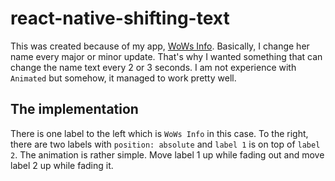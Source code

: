 # react-native-shifting-text
This was created because of my app, [WoWs Info](https://github.com/HenryQuan/WoWs-Info-Re). Basically, I change her name every major or minor update. That's why I wanted something that can change the name text every 2 or 3 seconds. I am not experience with `Animated` but somehow, it managed to work pretty well.
## The implementation
There is one label to the left which is `WoWs Info` in this case. To the right, there are two labels with `position: absolute` and `label 1` is on top of `label 2`. The animation is rather simple. Move label 1 up while fading out and move label 2 up while fading it. 